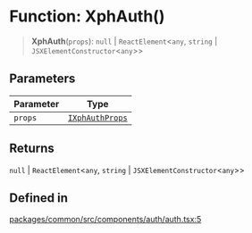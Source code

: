 # Function: XphAuth()

> **XphAuth**(`props`): `null` \| `ReactElement`\<`any`, `string` \| `JSXElementConstructor`\<`any`\>\>

## Parameters

| Parameter | Type |
| ------ | ------ |
| `props` | [`IXphAuthProps`](../interfaces/IXphAuthProps.md) |

## Returns

`null` \| `ReactElement`\<`any`, `string` \| `JSXElementConstructor`\<`any`\>\>

## Defined in

[packages/common/src/components/auth/auth.tsx:5](https://github.com/XiaoPiHong/xph-crud/blob/35d86c07c46a3dd83fadda70a3d1fe8dfc4260ac/packages/common/src/components/auth/auth.tsx#L5)
